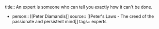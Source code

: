 title:: An expert is someone who can tell you exactly how it can't be done.

- person:: [[Peter Diamandis]] 
  source:: [[Peter's Laws - The creed of the passionate and persistent mind]] 
  tags:: experts